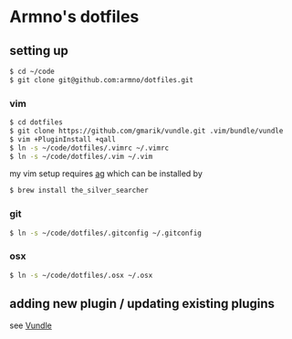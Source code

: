 # Armno's dotfiles

## setting up

```sh
$ cd ~/code
$ git clone git@github.com:armno/dotfiles.git
```

### vim

```sh
$ cd dotfiles
$ git clone https://github.com/gmarik/vundle.git .vim/bundle/vundle
$ vim +PluginInstall +qall
$ ln -s ~/code/dotfiles/.vimrc ~/.vimrc
$ ln -s ~/code/dotfiles/.vim ~/.vim
```

my vim setup requires [ag](https://github.com/ggreer/the_silver_searcher) which can be installed by

```sh
$ brew install the_silver_searcher
```

### git

```sh
$ ln -s ~/code/dotfiles/.gitconfig ~/.gitconfig
```

### osx

```sh
$ ln -s ~/code/dotfiles/.osx ~/.osx
```

## adding new plugin / updating existing plugins

see [Vundle](https://github.com/gmarik/Vundle.vim)

